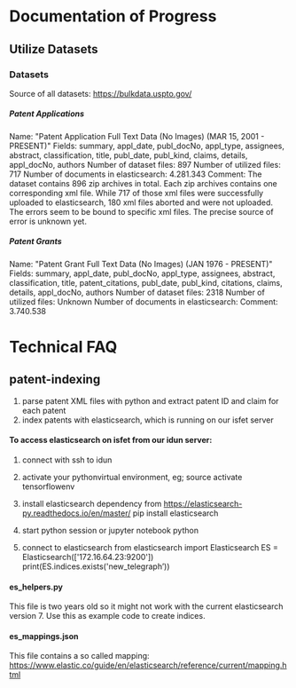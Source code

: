 # Documentation of Progress

## Utilize Datasets 
### Datasets
Source of all datasets: https://bulkdata.uspto.gov/
##### Patent Applications
Name: "Patent Application Full Text Data (No Images) (MAR 15, 2001 - PRESENT)"
Fields: summary, appl_date, publ_docNo, appl_type, assignees, abstract, classification, title, publ_date, publ_kind, claims, details, appl_docNo, authors
Number of dataset files: 897
Number of utilized files: 717
Number of documents in elasticsearch: 4.281.343
Comment: The dataset contains 896 zip archives in total. Each zip archives contains one corresponding xml file.
While 717 of those xml files were successfully uploaded to elasticsearch, 180 xml files aborted and were not uploaded. The errors seem to be bound to specific xml files. The precise source of error is unknown yet.

##### Patent Grants
Name: "Patent Grant Full Text Data (No Images) (JAN 1976 - PRESENT)"
Fields: summary, appl_date, publ_docNo, appl_type, assignees, abstract, classification, title, patent_citations, publ_date, publ_kind, citations, claims, details, appl_docNo, authors
Number of dataset files: 2318
Number of utilized files: Unknown
Number of documents in elasticsearch:
Comment: 3.740.538 




# Technical FAQ

## patent-indexing
1. parse patent XML files with python and extract patent ID and claim for each patent
2. index patents with elasticsearch, which is running on our isfet server

#### To access elasticsearch on isfet from our idun server:
1. connect with ssh to idun
2. activate your pythonvirtual environment, eg;
source activate tensorflowenv

3. install elasticsearch dependency from https://elasticsearch-py.readthedocs.io/en/master/ 
pip install elasticsearch
4. start python session or jupyter notebook
python
5. connect to elasticsearch 
from elasticsearch import Elasticsearch
ES = Elasticsearch(['172.16.64.23:9200'])
print(ES.indices.exists('new_telegraph’))

#### es_helpers.py
This file is two years old so it might not work with the current elasticsearch version 7.
Use this as example code to create indices.

#### es_mappings.json
This file contains a so called mapping: https://www.elastic.co/guide/en/elasticsearch/reference/current/mapping.html

